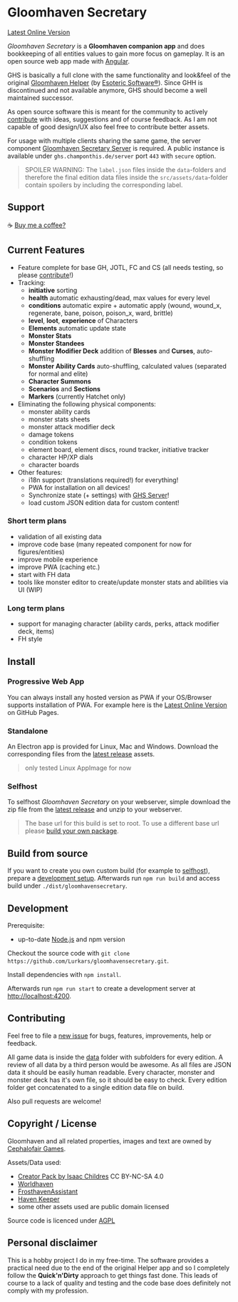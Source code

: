 # Gloomhaven Secretary

[Latest Online Version](https://ghs.champonthis.de)

*Gloomhaven Secretary* is a **Gloomhaven companion app** and does bookkeeping of all entities values to gain more focus on gameplay. It is an open source web app made with [Angular](https://angular.io/).

GHS is basically a full clone with the same functionality and look&feel of the original [Gloomhaven Helper](http://esotericsoftware.com/gloomhaven-helper) (by [Esoteric Software®](http://esotericsoftware.com)). Since GHH is discontinued and not available anymore, GHS should become a well maintained successor.

As open source software this is meant for the community to actively [contribute](#contributing) with ideas, suggestions and of course feedback. As I am not capable of good design/UX also feel free to contribute better assets.

For usage with multiple clients sharing the same game, the server component [Gloomhaven Secretary Server](https://github.com/Lurkars/ghs-server) is required. A public instance is available under `ghs.champonthis.de/server` port `443` with `secure` option.

> SPOILER WARNING:
> The `label.json` files inside the `data`-folders and therefore the final edition data files inside the `src/assets/data`-folder contain spoilers by including the corresponding label.

## Support

☕ [Buy me a coffee?](https://ko-fi.com/lurkars)

## Current Features

- Feature complete for base GH, JOTL, FC and CS (all needs testing, so please [contribute](#contributing)!)
- Tracking:
  - **initiative** sorting
  - **health** automatic exhausting/dead, max values for every level
  - **conditions** automatic expire + automatic apply (wound, wound_x, regenerate, bane, poison, poison_x, ward, brittle)
  - **level**, **loot**, **experience** of Characters
  - **Elements** automatic update state
  - **Monster Stats**
  - **Monster Standees**
  - **Monster Modifier Deck** addition of **Blesses** and **Curses**, auto-shuffling
  - **Monster Ability Cards** auto-shuffling, calculated values (separated for normal and elite)
  - **Character Summons**
  - **Scenarios** and **Sections**
  - **Markers** (currently Hatchet only)
- Eliminating the following physical components:
  - monster ability cards
  - monster stats sheets
  - monster attack modifier deck
  - damage tokens
  - condition tokens
  - element board, element discs, round tracker, initiative tracker
  - character HP/XP dials
  - character boards
- Other features:
  - i18n support (translations required!) for everything!
  - PWA for installation on all devices!
  - Synchronize state (+ settings) with [GHS Server](https://github.com/Lurkars/ghs-server)!
  - load custom JSON edition data for custom content!

### Short term plans

- validation of all existing data
- improve code base (many repeated component for now for figures/entities)
- improve mobile experience
- improve PWA (caching etc.)
- start with FH data
- tools like monster editor to create/update monster stats and abilities via UI (WIP)

### Long term plans

- support for managing character (ability cards, perks, attack modifier deck, items)
- FH style

## Install

### Progressive Web App

You can always install any hosted version as PWA if your OS/Browser supports installation of PWA. For example here is the [Latest Online Version](https://lurkars.github.io/gloomhavensecretary/) on GitHub Pages.

### Standalone

An Electron app is provided for Linux, Mac and Windows.
Download the corresponding files from the [latest release](https://github.com/Lurkars/gloomhavensecretary/releases/latest) assets.

> only tested Linux AppImage for now

### Selfhost

To selfhost *Gloomhaven Secretary* on your webserver, simple download the zip file from the [latest release](https://github.com/Lurkars/gloomhavensecretary/releases/latest) and unzip to your webserver.

> The base url for this build is set to root. To use a different base url please [build your own package](#build-from-source).

## Build from source

If you want to create you own custom build (for example to [selfhost](#selfhost)), prepare a [development setup](#development). Afterwards run `npm run build` and access build under `./dist/gloomhavensecretary`.

## Development

Prerequisite:

- up-to-date [Node.js](https://nodejs.org) and npm version

Checkout the source code with `git clone https://github.com/Lurkars/gloomhavensecretary.git`.

Install dependencies with `npm install`.

Afterwards run `npm run start` to create a development server at [http://localhost:4200](http://localhost:4200).

## Contributing

Feel free to file a [new issue](https://github.com/Lurkars/gloomhavensecretary/issues/new/choose) for bugs, features, improvements, help or feedback.

All game data is inside the [data](./data/) folder with subfolders for every edition. A review of all data by a third person would be awesome. As all files are JSON data it should be easily human readable. Every character, monster and monster deck has it's own file, so it should be easy to check.
Every edition folder get concatenated to a single edition data file on build.

Also pull requests are welcome!

## Copyright / License

Gloomhaven and all related properties, images and text are owned by [Cephalofair Games](https://cephalofair.com).

Assets/Data used:

- [Creator Pack by Isaac Childres](https://boardgamegeek.com/thread/1733586/files-creation) CC BY-NC-SA 4.0
- [Worldhaven](https://github.com/any2cards/worldhaven)
- [FrosthavenAssistant](https://github.com/Tarmslitaren/FrosthavenAssistant)
- [Haven Keeper](https://github.com/PrimalZed/haven-keeper)
- some other assets used are public domain licensed

Source code is licenced under [AGPL](/LICENSE)

## Personal disclaimer

This is a hobby project I do in my free-time. The software provides a practical need due to the end of the original Helper app and so I completely follow the **Quick'n'Dirty** approach to get things fast done. This leads of course to a lack of quality and testing and the code base does definitely not comply with my profession.
